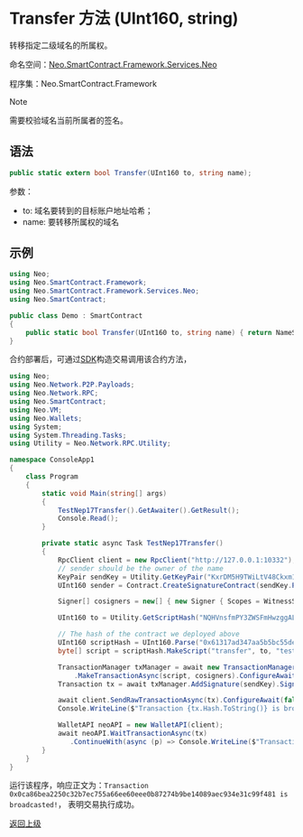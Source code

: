 # Transfer 方法 (UInt160, string)

转移指定二级域名的所属权。

命名空间：[Neo.SmartContract.Framework.Services.Neo](../../neo.md)

程序集：Neo.SmartContract.Framework

> [!Note]
>
> 需要校验域名当前所属者的签名。

## 语法

```c#
public static extern bool Transfer(UInt160 to, string name);
```

参数：

- to: 域名要转到的目标账户地址哈希；
- name: 要转移所属权的域名

## 示例

```c#
using Neo;
using Neo.SmartContract.Framework;
using Neo.SmartContract.Framework.Services.Neo;
using Neo.SmartContract;

public class Demo : SmartContract
{
    public static bool Transfer(UInt160 to, string name) { return NameService.Transfer(to, name); }
}
```

合约部署后，可通过[SDK](../../../../../../develop/tool/sdk/transaction.md)构造交易调用该合约方法，

```c#
using Neo;
using Neo.Network.P2P.Payloads;
using Neo.Network.RPC;
using Neo.SmartContract;
using Neo.VM;
using Neo.Wallets;
using System;
using System.Threading.Tasks;
using Utility = Neo.Network.RPC.Utility;

namespace ConsoleApp1
{
    class Program
    {
        static void Main(string[] args)
        {
            TestNep17Transfer().GetAwaiter().GetResult();
            Console.Read();
        }

        private static async Task TestNep17Transfer()
        {
            RpcClient client = new RpcClient("http://127.0.0.1:10332");
            // sender should be the owner of the name
            KeyPair sendKey = Utility.GetKeyPair("KxrDM5H9TWiLtV48Ckxm15rp6XkxDHNryABGp1u67jRYpw3Y8z9G");
            UInt160 sender = Contract.CreateSignatureContract(sendKey.PublicKey).ScriptHash;

            Signer[] cosigners = new[] { new Signer { Scopes = WitnessScope.CustomContracts, Account = sender, AllowedContracts = new UInt160[] { NativeContract.NameService.Hash } } };

            UInt160 to = Utility.GetScriptHash("NQHVnsfmPY3ZWSFmHwzggALjJLUhQrXhY3");

            // The hash of the contract we deployed above
            UInt160 scriptHash = UInt160.Parse("0x61317ad347aa5b5bc55de7ff46aca79ff94e9eaa");
            byte[] script = scriptHash.MakeScript("transfer", to, "test.com");

            TransactionManager txManager = await new TransactionManagerFactory(client, 5195086)
                .MakeTransactionAsync(script, cosigners).ConfigureAwait(false);
            Transaction tx = await txManager.AddSignature(sendKey).SignAsync().ConfigureAwait(false);

            await client.SendRawTransactionAsync(tx).ConfigureAwait(false);
            Console.WriteLine($"Transaction {tx.Hash.ToString()} is broadcasted!");

            WalletAPI neoAPI = new WalletAPI(client);
            await neoAPI.WaitTransactionAsync(tx)
               .ContinueWith(async (p) => Console.WriteLine($"Transaction vm state is {(await p).VMState}"));
        }
    }
}
```

运行该程序，响应正文为：`Transaction 0x0ca86bea2250c32b7ec755a66ee60eee0b87274b9be14089aec934e31c99f481 is broadcasted!`， 表明交易执行成功。

[返回上级](../NameService.md)